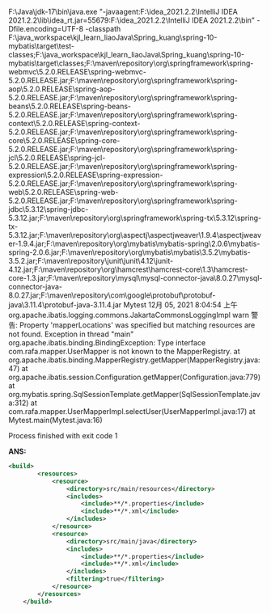 F:\Java\jdk-17\bin\java.exe "-javaagent:F:\idea_2021.2.2\IntelliJ IDEA 2021.2.2\lib\idea_rt.jar=55679:F:\idea_2021.2.2\IntelliJ IDEA 2021.2.2\bin" -Dfile.encoding=UTF-8 -classpath F:\java_workspace\kjl_learn_liaoJava\Spring_kuang\spring-10-mybatis\target\test-classes;F:\java_workspace\kjl_learn_liaoJava\Spring_kuang\spring-10-mybatis\target\classes;F:\maven\repository\org\springframework\spring-webmvc\5.2.0.RELEASE\spring-webmvc-5.2.0.RELEASE.jar;F:\maven\repository\org\springframework\spring-aop\5.2.0.RELEASE\spring-aop-5.2.0.RELEASE.jar;F:\maven\repository\org\springframework\spring-beans\5.2.0.RELEASE\spring-beans-5.2.0.RELEASE.jar;F:\maven\repository\org\springframework\spring-context\5.2.0.RELEASE\spring-context-5.2.0.RELEASE.jar;F:\maven\repository\org\springframework\spring-core\5.2.0.RELEASE\spring-core-5.2.0.RELEASE.jar;F:\maven\repository\org\springframework\spring-jcl\5.2.0.RELEASE\spring-jcl-5.2.0.RELEASE.jar;F:\maven\repository\org\springframework\spring-expression\5.2.0.RELEASE\spring-expression-5.2.0.RELEASE.jar;F:\maven\repository\org\springframework\spring-web\5.2.0.RELEASE\spring-web-5.2.0.RELEASE.jar;F:\maven\repository\org\springframework\spring-jdbc\5.3.12\spring-jdbc-5.3.12.jar;F:\maven\repository\org\springframework\spring-tx\5.3.12\spring-tx-5.3.12.jar;F:\maven\repository\org\aspectj\aspectjweaver\1.9.4\aspectjweaver-1.9.4.jar;F:\maven\repository\org\mybatis\mybatis-spring\2.0.6\mybatis-spring-2.0.6.jar;F:\maven\repository\org\mybatis\mybatis\3.5.2\mybatis-3.5.2.jar;F:\maven\repository\junit\junit\4.12\junit-4.12.jar;F:\maven\repository\org\hamcrest\hamcrest-core\1.3\hamcrest-core-1.3.jar;F:\maven\repository\mysql\mysql-connector-java\8.0.27\mysql-connector-java-8.0.27.jar;F:\maven\repository\com\google\protobuf\protobuf-java\3.11.4\protobuf-java-3.11.4.jar Mytest
12月 05, 2021 8:04:54 上午 org.apache.ibatis.logging.commons.JakartaCommonsLoggingImpl warn
警告: Property 'mapperLocations' was specified but matching resources are not found.
Exception in thread "main" org.apache.ibatis.binding.BindingException: Type interface com.rafa.mapper.UserMapper is not known to the MapperRegistry.
at org.apache.ibatis.binding.MapperRegistry.getMapper(MapperRegistry.java:47)
at org.apache.ibatis.session.Configuration.getMapper(Configuration.java:779)
at org.mybatis.spring.SqlSessionTemplate.getMapper(SqlSessionTemplate.java:312)
at com.rafa.mapper.UserMapperImpl.selectUser(UserMapperImpl.java:17)
at Mytest.main(Mytest.java:16)

Process finished with exit code 1

**ANS:**
```xml
<build>
        <resources>
            <resource>
                <directory>src/main/resources</directory>
                <includes>
                    <include>**/*.properties</include>
                    <include>**/*.xml</include>
                </includes>
            </resource>
            <resource>
                <directory>src/main/java</directory>
                <includes>
                    <include>**/*.properties</include>
                    <include>**/*.xml</include>
                </includes>
                <filtering>true</filtering>
            </resource>
        </resources>
    </build>
```